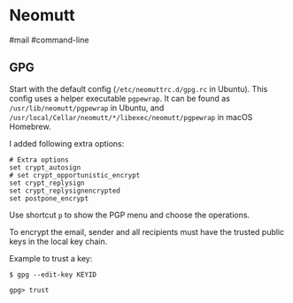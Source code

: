 # Neomutt

#mail #command-line

## GPG

Start with the default config (`/etc/neomuttrc.d/gpg.rc` in Ubuntu). This config uses a helper executable `pgpewrap`. It can be found as `/usr/lib/neomutt/pgpewrap` in Ubuntu, and `/usr/local/Cellar/neomutt/*/libexec/neomutt/pgpewrap` in macOS Homebrew.

I added following extra options:

```
# Extra options
set crypt_autosign
# set crypt_opportunistic_encrypt
set crypt_replysign
set crypt_replysignencrypted
set postpone_encrypt
```

Use shortcut `p` to show the PGP menu and choose the operations.

To encrypt the email, sender and all recipients must have the trusted public keys in the local key chain.

Example to trust a key:

```
$ gpg --edit-key KEYID

gpg> trust
```
